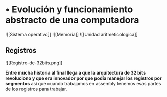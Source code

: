 # • Evolución y funcionamiento abstracto de una computadora

![[Sistema operativo]]
![[Memoria]]
![[Unidad aritmeticologica]]

## Registros 
![[Registro-de-32bits.png]]

**Entre mucha historia al final llega a que la arquitectura de 32 bits revoluciono y que era innovador por que podía manejar los registros por segmentos** así que cuando trabajamos en assembly tenemos esas partes de los registros para trabajar.


